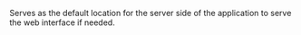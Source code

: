 Serves as the default location for the server side of the application to serve the web interface if needed.
